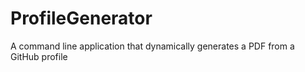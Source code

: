# ProfileGenerator
A command line application that dynamically generates a PDF from a GitHub profile
